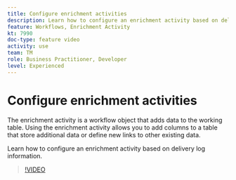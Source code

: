 ```yaml
---
title: Configure enrichment activities
description: Learn how to configure an enrichment activity based on delivery log information.
feature: Workflows, Enrichment Activity
kt: 7990
doc-type: feature video
activity: use
team: TM
role: Business Practitioner, Developer
level: Experienced
---
```


# Configure enrichment activities

The enrichment activity is a workflow object that adds data to the working table. Using the enrichment activity allows you to add columns to a table that store additional data or define new links to other existing data.

Learn how to configure an enrichment activity based on delivery log information.

>[!VIDEO](https://video.tv.adobe.com/v/25193?quality=12)
